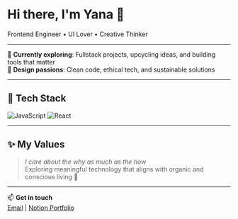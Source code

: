 # Hi there, I'm Yana 👋

Frontend Engineer • UI Lover • Creative Thinker

---

🌱 **Currently exploring**: Fullstack projects, upcycling ideas, and building tools that matter  
🎨 **Design passions**: Clean code, ethical tech, and sustainable solutions  

---

## 🧰 Tech Stack

![JavaScript](https://img.shields.io/badge/JavaScript-F7DF1E?logo=javascript&logoColor=black)
![React](https://img.shields.io/badge/React-20232A?logo=react&logoColor=61DAFB)

---

## ✨ My Values

> *I care about the why as much as the how*  
Exploring meaningful technology that aligns with organic and conscious living 🌿

---

📫 **Get in touch**  
[Email](jena.sarcastic.creator@gmail.com) | [Notion Portfolio](https://liberating-linen-25e.notion.site/Hi-I-m-Yana-1d212970fae680eb94adec686df2f881)
